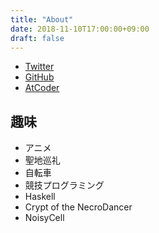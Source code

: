```yaml
---
title: "About"
date: 2018-11-10T17:00:00+09:00
draft: false
---
```


- [Twitter](https://twitter.com/lvs7k)
- [GitHub](https://github.com/lvs7k)
- [AtCoder](https://beta.atcoder.jp/users/lvs7k)


## 趣味

- アニメ
- 聖地巡礼
- 自転車
- 競技プログラミング
- Haskell
- Crypt of the NecroDancer
- NoisyCell